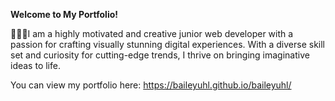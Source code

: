 **Welcome to My Portfolio!**

👩‍💻🎨I am a highly motivated and creative junior web developer with a passion for crafting visually stunning digital experiences. With a diverse skill set and curiosity for cutting-edge trends, I thrive on bringing imaginative ideas to life. 

You can view my portfolio here: https://baileyuhl.github.io/baileyuhl/
